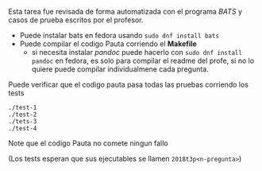 Esta tarea fue revisada de forma automatizada con el programa *BATS* y casos de prueba escritos por el profesor.

* Puede instalar bats en fedora usando `sudo dnf install bats`
* Puede compilar el codigo Pauta corriendo el **Makefile**
  * si necesita instalar *pandoc* puede hacerlo con `sudo dnf install pandoc` en fedora, es solo para compilar el readme del profe, si no lo quiere puede compilar individualmene cada pregunta.

Puede verificar que el codigo pauta pasa todas las pruebas corriendo los tests
```
./test-1
./test-2
./tets-3
./test-4
```

Note que el codigo Pauta no comete ningun fallo

(Los tests esperan que sus ejecutables se llamen `2018t3p<n-pregunta>`)

